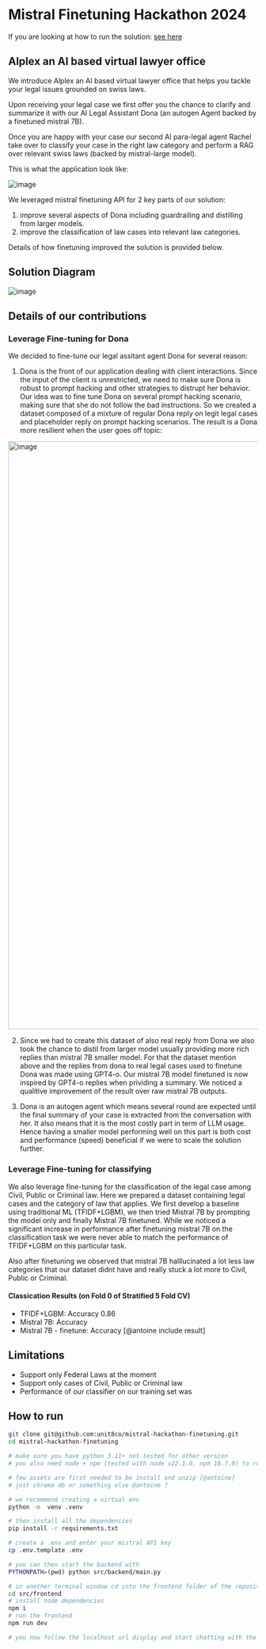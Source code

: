 # Mistral Finetuning Hackathon 2024

If you are looking at how to run the solution: [see here](#how-to-run)

## Alplex an AI based virtual lawyer office

We introduce Alplex an AI based virtual lawyer office that helps you tackle your legal issues grounded on swiss laws.

Upon receiving your legal case we first offer you the chance to clarify and summarize it with our AI Legal Assistant Dona (an autogen Agent backed by a finetuned mistral 7B).

Once you are happy with your case our second AI para-legal agent Rachel take over to classify your case in the right law category and perform a RAG over relevant swiss laws (backed by mistral-large model).

This is what the application look like:

![image](https://github.com/unit8co/mistral-hackathon-finetuning/assets/1738060/6817ec8a-19bf-4cfb-9484-f42ae4ffd175)

We leveraged mistral finetuning API for 2 key parts of our solution:

1. improve several aspects of Dona including guardrailing and distilling from larger models.
2. improve the classification of law cases into relevant law categories.

Details of how finetuning improved the solution is provided below.

## Solution Diagram

![image](https://github.com/unit8co/mistral-hackathon-finetuning/assets/1738060/75e9bf20-567d-40b9-b81e-22064b63f26b)


## Details of our contributions

### Leverage Fine-tuning for Dona

We decided to fine-tune our legal assitant agent Dona for several reason:

1. Dona is the front of our application dealing with client interactions. Since the input of the client is unrestricted, we need to make sure Dona is robust to prompt hacking and other strategies to distrupt her behavior. Our idea was to fine tune Dona on several prompt hacking scenario, making sure that she do not follow the bad instructions. So we created a dataset composed of a mixture of regular Dona reply on legit legal cases and placeholder reply on prompt hacking scenarios. The result is a Dona more resilient when the user goes off topic:

<img width="1186" alt="image" src="https://github.com/unit8co/mistral-hackathon-finetuning/assets/1738060/8ca57196-4841-4c9a-907f-e732a8d53a74">

2. Since we had to create this dataset of also real reply from Dona we also took the chance to distil from larger model usually providing more rich replies than mistral 7B smaller model. For that the dataset mention above and the replies from dona to real legal cases used to finetune Dona was made using GPT4-o. Our mistral 7B model finetuned is now inspired by GPT4-o replies when prividing a summary. We noticed a qualitive improvement of the result over raw mistral 7B outputs.

3. Dona is an autogen agent which means several round are expected until the final summary of your case is extracted from the conversation with her. It also means that it is the most costly part in term of LLM usage. Hence having a smaller model performing well on this part is both cost and performance (speed) beneficial if we were to scale the solution further.

### Leverage Fine-tuning for classifying 

We also leverage fine-tuning for the classification of the legal case among Civil, Public or Criminal law. Here we prepared a dataset containing legal cases and the category of law that applies. We first develop a baseline using traditional ML (TFIDF+LGBM), we then tried Mistral 7B by prompting the model only and finally Mistral 7B finetuned. While we noticed a significant increase in performance after finetuning mistral 7B on the classification task we were never able to match the performance of TFIDF+LGBM on this particular task.

Also after finetuning we observed that mistral 7B halllucinated a lot less law categories that our dataset didnt have and really stuck a lot more to Civil, Public or Criminal.

#### Classication Results (on Fold 0 of Stratified 5 Fold CV)

* TFIDF+LGBM: Accuracy 0.86
* Mistral 7B: Accuracy
* Mistral 7B - finetune: Accuracy
[@antoine include result]

## Limitations

* Support only Federal Laws at the moment
* Support only cases of Civil, Public or Criminal law
* Performance of our classifier on our training set was

## How to run

```bash
git clone git@github.com:unit8co/mistral-hackathon-finetuning.git
cd mistral-hackathon-finetuning

# make sure you have python 3.11+ not tested for other version
# you also need node + npm (tested with node v22.1.0, npm 10.7.0) to run the frontend

# few assets are first needed to be install and unzip [@antoine]
# just chroma db or something else @antoine ?

# we recommend creating a virtual env
python -m  venv .venv

# then install all the dependencies
pip install -r requirements.txt

# create a .env and enter your mistral API key
cp .env.template .env

# you can then start the backend with
PYTHONPATH=(pwd) python src/backend/main.py

# in another terminal window cd into the frontend folder of the repository and run the frontend
cd src/frontend
# install node dependencies
npm i
# run the frontend
npm run dev

# you now follow the localhost url display and start chatting with the Dona and Rachel.
```

